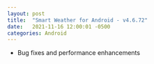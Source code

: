 ```yaml
---
layout: post
title:  "Smart Weather for Android - v4.6.72"
date:   2021-11-16 12:00:01 -0500
categories: Android
---
```


- Bug fixes and performance enhancements
